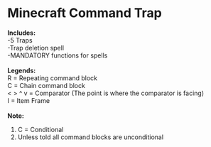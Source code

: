 # Minecraft Command Trap
**Includes:**\
-5 Traps\
-Trap deletion spell\
-MANDATORY functions for spells\
\
**Legends:**\
R = Repeating command block\
C = Chain command block\
< > ^ v = Comparator (The point is where the comparator is facing)\
I = Item Frame\
\
**Note:**
1. C = Conditional
2. Unless told all command blocks are unconditional
